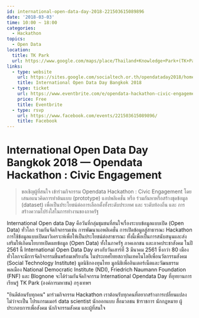 ```yaml
---
id: international-open-data-day-2018-221503615089896
date: '2018-03-03'
time: 10:00 ~ 18:00
categories:
  - Hackathon
topics:
  - Open Data
location:
  title: TK Park
  url: https://www.google.com/maps/place/Thailand+Knowledge+Park+(TK+Park)/@13.7468988,100.5362244,17z/data=!3m2!4b1!5s0x30e29ecfc46acedb:0xdb78b1e7e3812c1!4m5!3m4!1s0x30e29ecfe7e2048b:0x70c06d7f845c6e1e!8m2!3d13.7468936!4d100.5384131
links:
  - type: website
    url: https://sites.google.com/socialtech.or.th/opendataday2018/home
    title: International Open Data Day Bangkok 2018
  - type: ticket
    url: https://www.eventbrite.com/e/opendata-hackathon-civic-engagement-tickets-43121660046?utm-medium=discovery&utm-campaign=social&utm-content=attendeeshare&aff=escb&utm-source=cp&utm-term=listing
    price: Free
    title: Eventbrite
  - type: rsvp
    url: https://www.facebook.com/events/221503615089896/
    title: Facebook
---
```


# International Open Data Day Bangkok 2018 — Opendata Hackathon : Civic Engagement

> ขอเชิญผู้ที่สนใจ เข้าร่วมกิจกรรม Opendata Hackathon : Civic Engagement โดยเสนอแนวคิดการทำต้นแบบ (prototype) แอปพลิเคชั่น หรือ ร่วมกันหาหรือสร้างชุดข้อมูล (dataset) เพื่อเป็นประโยชน์ต่อการเลือกตั้งทั้งระดับประเทศ และ ระดับท้องถิ่น และ การสร้างความโปร่งใสในการทำงานของภาครัฐ

International Open data Day คือวันที่กลุ่มชุมชนที่สนใจเรื่องระบบข้อมูลแบบเปิด (Open Data) ทั่วโลก ร่วมกันจัดกิจกรรมเช่น การพัฒนาแอพลิเคชั่น การเปิดข้อมูลสู่สาธารณะ Hackathon การใช้ข้อมูลแบบเปิดมาวิเคราะห์เพื่อให้เป็นประโยชน์ต่อสาธารณะ ทั้งนี้เพื่อเป็นการสนับสนุนและส่งเสริมให้เกิดนโยบายเปิดเผยข้อมูล (Open Data) ทั้งในภาครัฐ ภาคเอกชน และภาคประชาสังคม ในปี 2561 นี้ International Open Data Day ตรงกับวันเสาร์ที่ 3 มีนาคม 2561 ซึ่งกว่า 80 เมืองทั่วโลกจะมีการจัดกิจกรรมขึ้นพร้อมเพรียงกัน ในประเทศไทยสถาบันเทคโนโลยีเพื่อนวัตกรรมสังคม (Social Technology Institute) มูลนิธิกองทุนไทย มูลนิธิเพื่ออินเตอร์เน็ตและวัฒนธรรมพลเมือง National Democratic Institute (NDI), Friedrich Naumann Foundation (FNF) และ Blognone จะได้ร่วมกันจัดกิจกรรม International Opendata Day ที่อุทยานการเรียนรู้ TK Park (องค์การมหาชน) กรุงเทพฯ

"ยินดีต้อนรับทุกคน" มาร่วมกิจกรรม Hackathon เราต้อนรับทุกคนที่อยากสร้างการเปลี่ยนแปลง ไม่ว่าจะเป็น โปรแกรมเมอร์ data scientist นักออกแบบ สื่อมวลชน ข้าราชการ นักกฎหมาย ผู้ประกอบการเพื่อสังคม นักกิจกรรมสังคม และผู้ที่สนใจ
